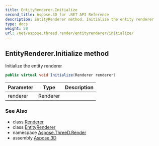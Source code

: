 ```yaml
---
title: EntityRenderer.Initialize
second_title: Aspose.3D for .NET API Reference
description: EntityRenderer method. Initialize the entity renderer
type: docs
weight: 50
url: /net/aspose.threed.render/entityrenderer/initialize/
---
```

## EntityRenderer.Initialize method

Initialize the entity renderer

```csharp
public virtual void Initialize(Renderer renderer)
```

| Parameter | Type | Description |
| --- | --- | --- |
| renderer | Renderer |  |

### See Also

* class [Renderer](../../renderer/)
* class [EntityRenderer](../)
* namespace [Aspose.ThreeD.Render](../../../aspose.threed.render/)
* assembly [Aspose.3D](../../../)



